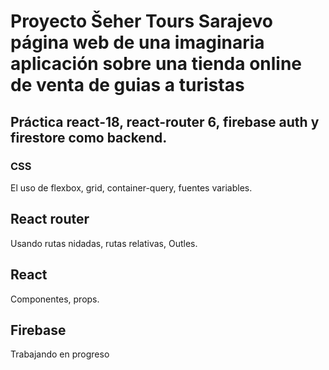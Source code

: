 # Proyecto Šeher Tours Sarajevo página web de una imaginaria aplicación sobre una tienda online de venta de guias a turistas

## Práctica react-18, react-router 6, firebase auth y firestore como backend.

### CSS

El uso de flexbox, grid, container-query, fuentes variables.

## React router

Usando rutas nidadas, rutas relativas, Outles.

## React

Componentes, props.

## Firebase

Trabajando en progreso
